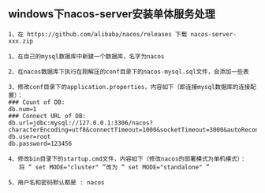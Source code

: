 ## windows下nacos-server安装单体服务处理
    1、在 https://github.com/alibaba/nacos/releases 下载 nacos-server-xxx.zip 
    
    1、在自己的mysql数据库中新建一个数据库，名字为nacos
    
    2、在nacos数据库下执行在刚解压的conf目录下的nacos-mysql.sql文件，会添加一些表
    
    3、修改conf目录下的application.properties，内容如下（即连接mysql数据库的连接配置）：
    ### Count of DB:
    db.num=1
    ### Connect URL of DB:
    db.url=jdbc:mysql://127.0.0.1:3306/nacos?characterEncoding=utf8&connectTimeout=1000&socketTimeout=3000&autoReconnect=true&useUnicode=true&useSSL=false&serverTimezone=UTC
    db.user=root
    db.password=123456

    4、修改bin目录下的startup.cmd文件，内容如下（修改nacos的部署模式为单机模式）：
       将 “ set MODE="cluster" ”改为 “ set MODE="standalone" ”
       
    5、用户名和密码默认都是 : nacos
